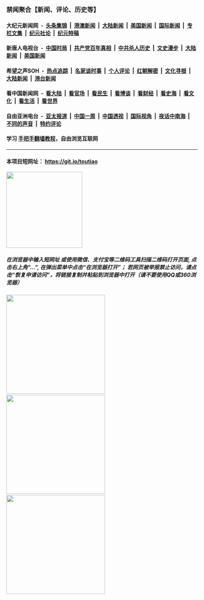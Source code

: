 ### 禁闻聚合【新闻、评论、历史等】

#### 大纪元新闻网 &nbsp;-&nbsp; [头条集锦](indexes/E头条集锦.md?t=02051711) &nbsp;|&nbsp; [港澳新闻](indexes/E港澳新闻.md?t=02051711)  &nbsp;|&nbsp; [大陆新闻](indexes/E大陆新闻.md?t=02051711) &nbsp;|&nbsp; [美国新闻](indexes/E美国新闻.md?t=02051711) &nbsp;|&nbsp; [国际新闻](indexes/E国际新闻.md?t=02051711) &nbsp;|&nbsp; [专栏文集](indexes/E专栏文集.md?t=02051711) &nbsp;|&nbsp; [纪元社论](indexes/E纪元社论.md?t=02051711) &nbsp;|&nbsp; [纪元特稿](indexes/E纪元特稿.md?t=02051711) 

#### 新唐人电视台 &nbsp;-&nbsp; [中国时局](indexes/N中国时局.md?t=02051711) &nbsp;|&nbsp; [共产党百年真相](indexes/N共产党百年真相.md?t=02051711) &nbsp;|&nbsp; [中共杀人历史](indexes/N中共杀人历史.md?t=02051711) &nbsp;|&nbsp; [文史漫步](indexes/N文史漫步.md?t=02051711) &nbsp;|&nbsp; [大陆新闻](indexes/N大陆新闻.md?t=02051711) &nbsp;|&nbsp; [美国新闻](indexes/N美国新闻.md?t=02051711)

#### 希望之声SOH &nbsp;-&nbsp; [热点追踪](indexes/H热点追踪.md?t=02051711) &nbsp;|&nbsp; [名家谈时事](indexes/H名家谈时事.md?t=02051711) &nbsp;|&nbsp; [个人评论](indexes/H个人评论.md?t=02051711)  &nbsp;|&nbsp; [红朝解密](indexes/H红朝解密.md?t=02051711) &nbsp;|&nbsp; [文化寻根](indexes/H文化寻根.md?t=02051711) &nbsp;|&nbsp; [大陆新闻](indexes/H大陆新闻.md?t=02051711) &nbsp;|&nbsp; [港台新闻](indexes/H港台新闻.md?t=02051711)

#### 看中国新闻网 &nbsp;-&nbsp; [看大陆](indexes/S看大陆.md?t=02051711) &nbsp;|&nbsp; [看官场](indexes/S看官场.md?t=02051711) &nbsp;|&nbsp; [看民生](indexes/S看民生.md?t=02051711)  &nbsp;|&nbsp; [看博谈](indexes/S看博谈.md?t=02051711) &nbsp;|&nbsp; [看财经](indexes/S看财经.md?t=02051711) &nbsp;|&nbsp; [看史海](indexes/S看史海.md?t=02051711) &nbsp;|&nbsp; [看文化](indexes/S看文化.md?t=02051711) &nbsp;|&nbsp; [看生活](indexes/S看生活.md?t=02051711) &nbsp;|&nbsp; [看世界](indexes/S看世界.md?t=02051711)

#### 自由亚洲电台 &nbsp;-&nbsp; [亚太报道](indexes/R亚太报道.md?t=02051711) &nbsp;|&nbsp; [中国一周](indexes/R中国一周.md?t=02051711) &nbsp;|&nbsp; [中国透视](indexes/R中国透视.md?t=02051711)  &nbsp;|&nbsp; [国际视角](indexes/R国际视角.md?t=02051711) &nbsp;|&nbsp; [夜话中南海](indexes/R夜话中南海.md?t=02051711) &nbsp;|&nbsp; [不同的声音](indexes/R不同的声音.md?t=02051711) &nbsp;|&nbsp; [特约评论](indexes/R特约评论.md?t=02051711)

#### 学习 [手把手翻墙教程](https://github.com/gfw-breaker/guides/wiki)，自由浏览互联网

----

#### 本项目短网址： https://git.io/toutiao
<img src="https://raw.githubusercontent.com/gfw-breaker/banned-news/master/scripts/img/qr.png" width="200px"/>  

##### 在浏览器中输入短网址 或使用微信、支付宝等二维码工具扫描二维码打开页面, 点击右上角"...", 在弹出菜单中点击“在浏览器打开”； 若网页被举报禁止访问，请点击“恢复申请访问”，将链接复制并粘贴到浏览器中打开（请不要使用QQ或360浏览器）

<img src="https://raw.githubusercontent.com/gfw-breaker/banned-news/master/scripts/img/1.png" width="260px"/> &nbsp; <img src="https://raw.githubusercontent.com/gfw-breaker/banned-news/master/scripts/img/2.png" width="260px"/> &nbsp; <img src="https://raw.githubusercontent.com/gfw-breaker/banned-news/master/scripts/img/3.png" width="260px"/>
